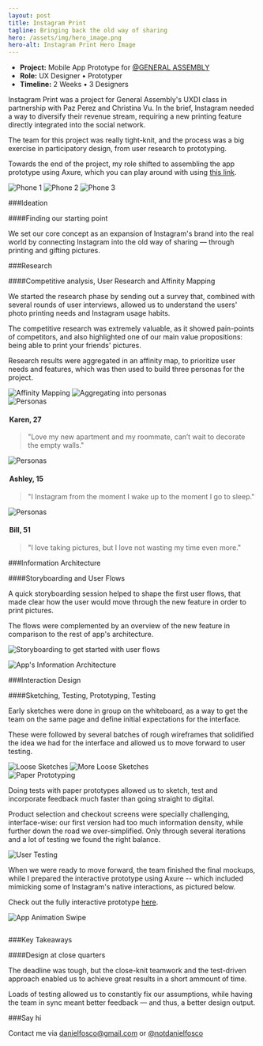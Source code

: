 ```yaml
---
layout: post
title: Instagram Print
tagline: Bringing back the old way of sharing
hero: /assets/img/hero_image.png
hero-alt: Instagram Print Hero Image
---
```


 - **Project:** Mobile App Prototype for [@GENERAL ASSEMBLY](https://twitter.com/ga)
 - **Role:** UX Designer • Prototyper
 - **Timeline:** 2 Weeks • 3 Designers
 

Instagram Print was a project for General Assembly's UXDI class in partnership with Paz Perez and Christina Vu. In the brief, Instagram needed a way to diversify their revenue stream, requiring a new printing feature directly integrated into the social network.

The team for this project was really tight-knit, and the process was a big exercise in participatory design, from user research to prototyping. 

Towards the end of the project, my role shifted to assembling the app prototype using Axure, which you can play around with using  <a href="http://y9d00x.axshare.com/#c=2" target="_blank">this link</a>.

<section class="image-grid" style="margin-bottom:1em">
    <img src="/assets/img/intro_phone_1.png" alt="Phone 1" class="img-3col shift-1-5col">
    <img src="/assets/img/intro_phone_2.png" alt="Phone 2" class="img-3col">
    <img src="/assets/img/intro_phone_3.png" alt="Phone 3" class="img-3col">
</section>

###Ideation

####Finding our starting point

We set our core concept as an expansion of Instagram's brand into the real world by connecting Instagram into the old way of sharing — through printing and gifting pictures.

###Research

####Competitive analysis, User Research and Affinity Mapping

We started the research phase by sending out a survey that, combined with several rounds of user interviews, allowed us to understand the users' photo printing needs and Instagram usage habits.

The competitive research was extremely valuable, as it showed pain-points of competitors, and also highlighted one of our main value propositions: being able to print your friends' pictures.

Research results were aggregated in an affinity map, to prioritize user needs and features, which was then used to build three personas for the project.

<section class="image-grid">
    <img src="/assets/img/research_1.png" alt="Affinity Mapping" class="img-6col">
    <img src="/assets/img/research_2.png" alt="Aggregating into personas" class="img-6col">
</section>

<section class="persona-panel">
    <section class="persona">
    <img src="/assets/img/karen_round.png" alt="Personas" class="avatar-2col">
    <legend><h4>Karen, 27</h4></legend>
    <blockquote>"Love my new apartment and my roommate, can’t wait to decorate the empty walls."
    </blockquote>
    </section>

<section class="persona">
    <img src="/assets/img/ashley_round.png" alt="Personas" class="avatar-2col">
    <legend><h4>Ashley, 15</h4></legend>
    <blockquote>"I Instagram from the moment I wake up to the moment I go to sleep."
    </blockquote>
</section>

<section class="persona">
    <img src="/assets/img/bill_round.png" alt="Personas" class="avatar-2col">
    <legend><h4>Bill, 51</h4></legend>
    <blockquote>"I love taking pictures, but I love not wasting my time even more."
    </blockquote>
    </section>
</section>

###Information Architecture

####Storyboarding and User Flows

A quick storyboarding session helped to shape the first user flows, that made clear how the user would move through the new feature in order to print pictures. 

The flows were complemented by an overview of the new feature in comparison to the rest of app's architecture.

![Storyboarding to get started with user flows](/assets/img/information_architecture_1.png)

![App's Information Architecture](/assets/img/information_architecture_2.png)

###Interaction Design

####Sketching, Testing, Prototyping, Testing

Early sketches were done in group on the whiteboard, as a way to get the team on the same page and define initial expectations for the interface.

These were followed by several batches of rough wireframes that solidified the idea we had for the interface and allowed us to move forward to user testing.

<section class="image-grid">
    <img src="/assets/img/sketch_1.png" alt="Loose Sketches" class="img-6col">
    <img src="/assets/img/sketch_2.png" alt="More Loose Sketches" class="img-6col">
</section>
<img src="/assets/img/interaction_design_3.png" alt="Paper Prototyping">

Doing tests with paper prototypes allowed us to sketch, test and incorporate feedback much faster than going straight to digital.

Product selection and checkout screens were specially challenging, interface-wise: our first version had too much information density, while further down the road we over-simplified. Only through several iterations and a lot of testing we found the right balance.

![User Testing](/assets/img/interaction_design_4.png)

When we were ready to move forward, the team finished the final mockups, while I prepared the interactive prototype using Axure -- which included mimicking some of Instagram's native interactions, as pictured below.

Check out the fully interactive prototype <a href="http://y9d00x.axshare.com/#c=2" target="_blank">here</a>.

<section class="image-grid">
    <img src="/assets/img/interaction_design_2.gif" alt="App Animation Swipe" class="img-6col shift-3col" style="margin-bottom: 1em">
</section>

###Key Takeaways

####Design at close quarters

The deadline was tough, but the close-knit teamwork and the test-driven approach enabled us to achieve great results in a short ammount of time. 

Loads of testing allowed us to constantly fix our assumptions, while having the team in sync meant better feedback — and thus, a better design output.

###Say hi

Contact me via <a href="mailto:danielfosco@gmail.com" target="_blank">danielfosco@gmail.com</a> or <a href="https://www.twitter.com/notdanielfosco" target="_blank">@notdanielfosco</a>